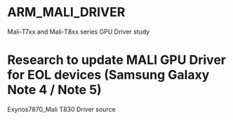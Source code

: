 # ARM_MALI_DRIVER
Mali-T7xx and Mali-T8xx series GPU Driver study

# Research to update MALI GPU Driver for EOL devices (Samsung Galaxy Note 4 / Note 5)

Exynos7870_Mali T830 Driver source

